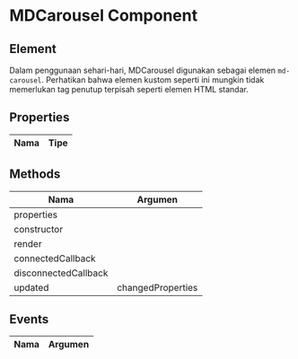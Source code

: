 # MDCarousel Component

## Element

Dalam penggunaan sehari-hari, MDCarousel digunakan sebagai elemen `md-carousel`. Perhatikan bahwa elemen kustom seperti ini mungkin tidak memerlukan tag penutup terpisah seperti elemen HTML standar.

## Properties

| Nama | Tipe |
| --- | --- |

## Methods

| Nama | Argumen |
| --- | --- |
| properties |  |
| constructor |  |
| render |  |
| connectedCallback |  |
| disconnectedCallback |  |
| updated | changedProperties |

## Events

| Nama | Argumen |
| --- | --- |

